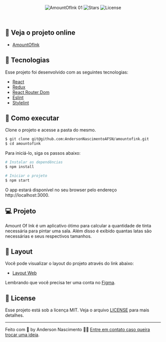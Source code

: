 <!-- <p align="center">
  <img alt="AmountOfInk" src="./public/img/TryChat-Logo-white.png" width="160px">
</p> -->

<p align="center">
  <img src="https://img.shields.io/static/v1?label=AmountOfInk&message=01&color=8257E5&labelColor=000000" alt="AmountOfInk 01" />
  
  <img src="https://img.shields.io/github/stars/AndersonNascimentoAFSN/amountofink?label=stars&message=MIT&color=8257E5&labelColor=000000" alt="Stars">

  <img  src="https://img.shields.io/static/v1?label=license&message=MIT&color=8257E5&labelColor=000000" alt="License">   
</p>

<!-- <h1 align="center">
    <img alt="AmountOfInk" src="./public/img/AmountOfInk-project.png" />
</h1> -->

<br>

## 🚀 Veja o projeto online
  - [AmountOfInk](https://trychat-socket.herokuapp.com/)

## 🧪 Tecnologias

Esse projeto foi desenvolvido com as seguintes tecnologias:

- [React](https://pt-br.reactjs.org/)
- [Redux](https://redux.js.org/)
- [React Router Dom](https://v5.reactrouter.com/web/guides/quick-start)
- [Eslint](https://eslint.org/)
- [Stylelint](https://stylelint.io/)

## 🚀 Como executar

Clone o projeto e acesse a pasta do mesmo.

```bash
$ git clone git@github.com:AndersonNascimentoAFSN/amountofink.git
$ cd amountofink
```

Para iniciá-lo, siga os passos abaixo:
```bash
# Instalar as dependências
$ npm install

# Iniciar o projeto
$ npm start
```
O app estará disponível no seu browser pelo endereço http://localhost:3000.

## 💻 Projeto

Amount Of Ink é um aplicativo ótimo para calcular a quantidade de tinta necessária para pintar uma sala. Além disso é exibido quantas latas são necessárias e seus respectivos tamanhos.


## 🔖 Layout

Você pode visualizar o layout do projeto através do link abaixo:

- [Layout Web](https://www.figma.com/file/B1ZSBSulQ770V3ECwSxmJ5/AmountOfInk?node-id=0%3A1)

Lembrando que você precisa ter uma conta no [Figma](http://figma.com/).

## 📝 License

Esse projeto está sob a licença MIT. Veja o arquivo [LICENSE](LICENSE.md) para mais detalhes.

---

Feito com 💜 by Anderson Nascimento 👋🏻 [Entre em contato caso queira trocar uma ideia](https://www.linkedin.com/in/andersonnascimentoafsn/).
